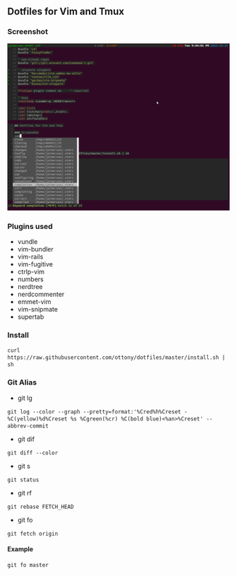 ## Dotfiles for Vim and Tmux

### Screenshot
![It looks like this!](media/screenshot.png)

### Plugins used
* vundle
* vim-bundler
* vim-rails
* vim-fugitive
* ctrlp-vim
* numbers
* nerdtree
* nerdcommenter
* emmet-vim
* vim-snipmate
* supertab

### Install

```
curl https://raw.githubusercontent.com/ottony/dotfiles/master/install.sh | sh
```
### Git Alias
  * git lg
  ````
  git log --color --graph --pretty=format:'%Cred%h%Creset -%C(yellow)%d%Creset %s %Cgreen(%cr) %C(bold blue)<%an>%Creset' --abbrev-commit
  ````
  * git dif
  ````
  git diff --color
  ````
  * git s
  ````
  git status
  ````
  * git rf
  ````
  git rebase FETCH_HEAD
  ````
  * git fo
  ````
  git fetch origin
  ````

#### Example
  ````
  git fo master
  ````
